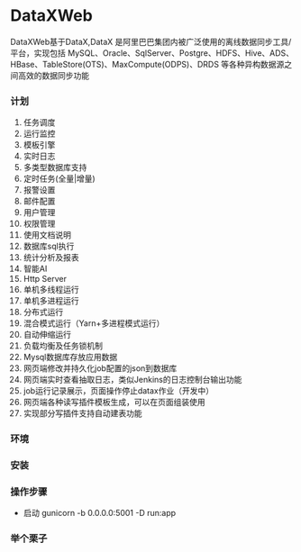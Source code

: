 # DataXWeb

DataXWeb基于DataX,DataX 是阿里巴巴集团内被广泛使用的离线数据同步工具/平台，实现包括 MySQL、Oracle、SqlServer、Postgre、HDFS、Hive、ADS、HBase、TableStore(OTS)、MaxCompute(ODPS)、DRDS 等各种异构数据源之间高效的数据同步功能


### 计划
1. 任务调度
2. 运行监控
3. 模板引擎
4. 实时日志
5. 多类型数据库支持
6. 定时任务(全量|增量)
7. 报警设置
8. 邮件配置
9. 用户管理
10. 权限管理
11. 使用文档说明
12. 数据库sql执行
13. 统计分析及报表
14. 智能AI
15. Http Server
16. 单机多线程运行
17. 单机多进程运行
18. 分布式运行
19. 混合模式运行（Yarn+多进程模式运行）
20. 自动伸缩运行
21. 负载均衡及任务锁机制
22. Mysql数据库存放应用数据
23. 网页端修改并持久化job配置的json到数据库
24. 网页端实时查看抽取日志，类似Jenkins的日志控制台输出功能
25. job运行记录展示，页面操作停止datax作业（开发中）
26. 网页端各种读写插件模板生成，可以在页面组装使用
27. 实现部分写插件支持自动建表功能

### 环境


### 安装


### 操作步骤

+ 启动
gunicorn -b 0.0.0.0:5001 -D run:app

### 举个栗子



